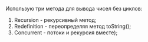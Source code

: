 Использую три метода для вывода чисел без циклов:
1. Recursion - рекурсивный метод;
2. Redefinition - переопределяя метод toString();
3. Concurrent - потоки и рекурсия вместе);